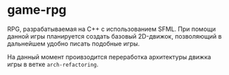 # game-rpg

RPG, разрабатываемая на C++ с использованием SFML. При помощи данной игры планируется создать базовый 2D-движок, позволяющий в дальнейшем удобно писать подобные игры.

На данный момент проивзодится переработка архитектуры движка игры в ветке `arch-refactoring`. 
